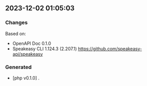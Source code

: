 

## 2023-12-02 01:05:03
### Changes
Based on:
- OpenAPI Doc 0.1.0 
- Speakeasy CLI 1.124.3 (2.207.1) https://github.com/speakeasy-api/speakeasy
### Generated
- [php v0.1.0] .